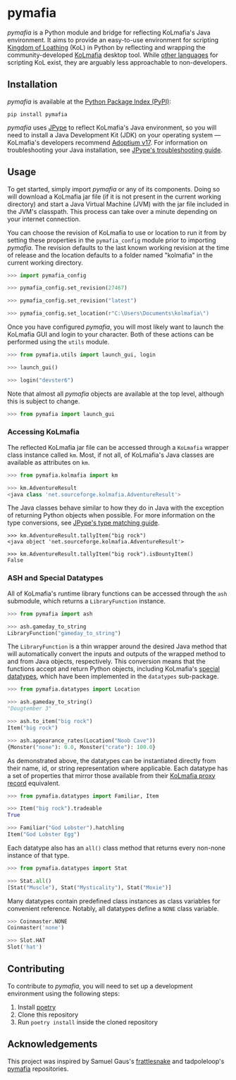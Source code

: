 # pymafia

*pymafia* is a Python module and bridge for reflecting KoLmafia's Java environment. It aims to provide an easy-to-use environment for scripting [Kingdom of Loathing](https://www.kingdomofloathing.com/) (KoL) in Python by reflecting and wrapping the community-developed [KoLmafia](https://github.com/kolmafia/kolmafia) desktop tool. While [other languages](https://loathing-associates-scripting-society.github.io/KoL-Scripting-Resources/) for scripting KoL exist, they are arguably less approachable to non-developers. 

## Installation
*pymafia* is available at the [Python Package Index (PyPI)](https://pypi.org/project/pymafia/):

```
pip install pymafia
```

*pymafia* uses [JPype](https://github.com/kivy/pyjnius) to reflect KoLmafia's Java environment, so you will need to install a Java Development Kit (JDK) on your operating system — KoLmafia's developers recommend [Adoptium v17](https://adoptium.net/index.html). For information on troubleshooting your Java installation, see [JPype's troubleshooting guide](https://jpype.readthedocs.io/en/latest/install.html#if-it-fails).

## Usage
To get started, simply import *pymafia* or any of its components. Doing so will download a KoLmafia jar file (if it is not present in the current working directory) and start a Java Virtual Machine (JVM) with the jar file included in the JVM's classpath. This process can take over a minute depending on your internet connection. 

You can choose the revision of KoLmafia to use or location to run it from by setting these properties in the `pymafia_config` module prior to importing *pymafia*. The revision defaults to the last known working revision at the time of release and the location defaults to a folder named "kolmafia" in the current working directory.

```python
>>> import pymafia_config

>>> pymafia_config.set_revision(27467)

>>> pymafia_config.set_revision("latest")

>>> pymafia_config.set_location(r"C:\Users\Documents\kolmafia\")
```

Once you have configured *pymafia*, you will most likely want to launch the KoLmafia GUI and login to your character. Both of these actions can be performed using the `utils` module.

```python
>>> from pymafia.utils import launch_gui, login

>>> launch_gui()

>>> login("devster6")
```

Note that almost all *pymafia* objects are available at the top level, although this is subject to change.

```python
>>> from pymafia import launch_gui
```

### Accessing KoLmafia
The reflected KoLmafia jar file can be accessed through a `KoLmafia` wrapper class instance called `km`. Most, if not all, of KoLmafia's Java classes are available as attributes on `km`.

```python
>>> from pymafia.kolmafia import km

>>> km.AdventureResult
<java class 'net.sourceforge.kolmafia.AdventureResult'>
```

The Java classes behave similar to how they do in Java with the exception of returning Python objects when possible. For more information on the type conversions, see [JPype's type matching guide](https://jpype.readthedocs.io/en/latest/userguide.html#type-matching).

```
>>> km.AdventureResult.tallyItem("big rock")
<java object 'net.sourceforge.kolmafia.AdventureResult'>

>>> km.AdventureResult.tallyItem("big rock").isBountyItem()
False
```

### ASH and Special Datatypes
All of KoLmafia's runtime library functions can be accessed through the `ash` submodule, which returns a `LibraryFunction` instance. 

```python
>>> from pymafia import ash

>>> ash.gameday_to_string
LibraryFunction("gameday_to_string")
```

The `LibraryFunction` is a thin wrapper around the desired Java method that will automatically convert the inputs and outputs of the wrapped method to and from Java objects, respectively. This conversion means that the functions accept and return Python objects, including KoLmafia's [special datatypes](https://wiki.kolmafia.us/index.php/Data_Types#Special_Datatypes), which have been implemented in the `datatypes` sub-package.

```python
>>> from pymafia.datatypes import Location

>>> ash.gameday_to_string()
"Dougtember 3"

>>> ash.to_item("big rock")
Item("big rock")

>>> ash.appearance_rates(Location("Noob Cave"))
{Monster("none"): 0.0, Monster("crate"): 100.0}
```

As demonstrated above, the datatypes can be instantiated directly from their name, id, or string representation where applicable. Each datatype has a set of properties that mirror those available from their [KoLmafia proxy record](https://wiki.kolmafia.us/index.php/Proxy_Records) equivalent.

```python
>>> from pymafia.datatypes import Familiar, Item

>>> Item("big rock").tradeable
True

>>> Familiar("God Lobster").hatchling
Item("God Lobster Egg")
```

Each datatype also has an `all()` class method that returns every non-none instance of that type.

```python
>>> from pymafia.datatypes import Stat

>>> Stat.all()
[Stat("Muscle"), Stat("Mysticality"), Stat("Moxie")]
```

Many datatypes contain predefined class instances as class variables for convenient reference. Notably, all datatypes define a `NONE` class variable.

```python
>>> Coinmaster.NONE
Coinmaster('none')

>>> Slot.HAT
Slot('hat')
```

## Contributing
To contribute to *pymafia*, you will need to set up a development environment using the following steps:
1. Install [poetry](https://python-poetry.org/)
2. Clone this repository
3. Run `poetry install` inside the cloned repository


## Acknowledgements

This project was inspired by Samuel Gaus's [frattlesnake](https://github.com/gausie/frattlesnake) and tadpoleloop's [pymafia](https://github.com/tadpoleloop/pymafia) repositories.